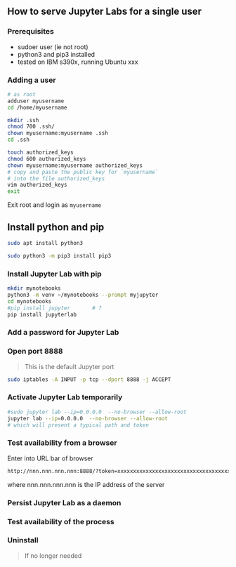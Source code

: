 ## How to serve Jupyter Labs for a single user

### Prerequisites
* sudoer user (ie not root)
* python3 and pip3 installed
* tested on IBM s390x, running Ubuntu xxx

### Adding a user
```bash
# as root
adduser myusername
cd /home/myusername

mkdir .ssh
chmod 700 .ssh/
chown myusername:myusername .ssh
cd .ssh

touch authorized_keys
chmod 600 authorized_keys
chown myusername:myusername authorized_keys
# copy and paste the public key for `myusername`
# into the file authorized_keys
vim authorized_keys
exit
```

Exit root and login as `myusername`

## Install python and pip
```bash
sudo apt install python3

sudo python3 -m pip3 install pip3
```

### Install Jupyter Lab with pip

```bash
mkdir mynotebooks
python3 -m venv ~/mynotebooks --prompt myjupyter
cd mynotebooks
#pip install jupyter       # ?
pip install jupyterlab
```

### Add a password for Jupyter Lab


### Open port 8888
> This is the default Jupyter port
```bash
sudo iptables -A INPUT -p tcp --dport 8888 -j ACCEPT
```

### Activate Jupyter Lab temporarily
```bash
#sudo jupyter lab --ip=0.0.0.0  --no-browser --allow-root
jupyter lab --ip=0.0.0.0  --no-browser --allow-root
# which will present a typical path and token
```
### Test availability from a browser
Enter into URL bar of browser
```bash
http://nnn.nnn.nnn.nnn:8888/?token=xxxxxxxxxxxxxxxxxxxxxxxxxxxxxxxxxxxxxxxx
```
where nnn.nnn.nnn.nnn is the IP address of the server

### Persist Jupyter Lab as a daemon


### Test availability of the process

### Uninstall
> If no longer needed

